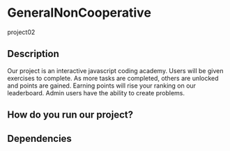 # GeneralNonCooperative
project02

## Description
Our project is an interactive javascript coding academy. Users will be given exercises to complete. As more tasks are completed, others are unlocked and points are gained. Earning points will rise your ranking on our leaderboard. Admin users have the ability to create problems.

## How do you run our project?


## Dependencies
